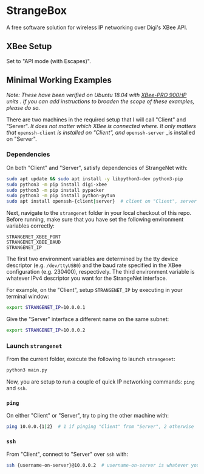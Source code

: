 # StrangeBox
A free software solution for wireless IP networking over Digi's XBee API.

## XBee Setup

Set to "API mode (with Escapes)".

## Minimal Working Examples

_Note: These have been verified on Ubuntu 18.04 with [XBee-PRO 900HP](https://www.digi.com/products/models/xbp9b-dmst-002) units .  If you can add instructions to broaden the scope of these examples, please do so._

There are two machines in the required setup that I will call "Client" and "Server".  _It does not matter which XBee is connected where.  It only matters that_ `openssh-client` _is installed on "Client", and_ `openssh-server` _is installed on "Server".

### Dependencies

On both "Client" and "Server", satisfy dependencies of StrangeNet with:

``` bash
sudo apt update && sudo apt install -y libpython3-dev python3-pip
sudo python3 -m pip install digi-xbee
sudo python3 -m pip install pypacker
sudo python3 -m pip install python-pytun
sudo apt install openssh-{client|server}  # client on "Client", server on "Server"
```

Next, navigate to the `strangenet` folder in your local checkout of this repo.  Before running, make sure that you have set the following environment variables correctly:

```
STRANGENET_XBEE_PORT
STRANGENET_XBEE_BAUD
STRANGENET_IP
```

The first two environment variables are determined by the tty device descriptor (e.g. `/dev/ttyUSB0`) and the baud rate specified in the XBee configuration (e.g. 230400), respectively.  The third environment variable is whatever IPv4 descriptor you want for the StrangeNet interface.

For example, on the "Client", setup `STRANGENET_IP` by executing in your terminal window:

```bash
export STRANGENET_IP=10.0.0.1
```

Give the "Server" interface a different name on the same subnet:

```bash
export STRANGENET_IP=10.0.0.2
```

### Launch `strangenet`

From the current folder, execute the following to launch `strangenet`:

```bash
python3 main.py
```

Now, you are setup to run a couple of quick IP networking commands: `ping` and `ssh`.

### `ping`

On either "Client" or "Server", try to ping the other machine with:

```bash
ping 10.0.0.{1|2}  # 1 if pinging "Client" from "Server", 2 otherwise
```

### `ssh`

From "Client", connect to "Server" over `ssh` with:

```bash
ssh {username-on-server}@10.0.0.2  # username-on-server is whatever your username is on "Server"
```
